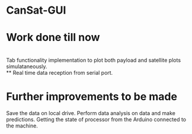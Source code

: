 # CanSat-GUI

# Work done till now 
</br>
Tab functionality implementation to plot both payload and satellite plots simulataneously.
</br>
** Real time data reception from serial port.

# Further improvements to be made
Save the data on local drive.
Perform data analysis on data and make predictions.
Getting the state of processor from the Arduino connected to the machine.
